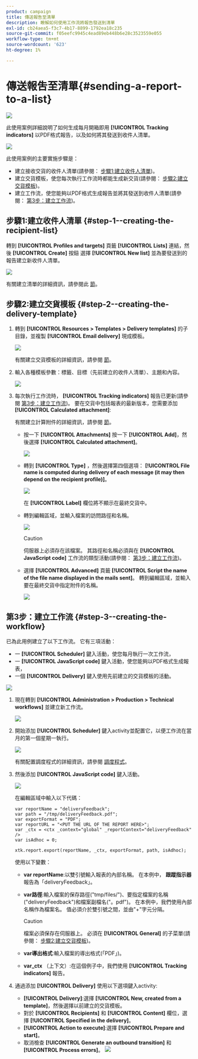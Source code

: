 ```yaml
---
product: campaign
title: 傳送報吿至清單
description: 瞭解如何使用工作流將報告發送到清單
exl-id: cb24aea5-f3c7-4b17-8899-1792ea18c235
source-git-commit: f05eefc9945c4ead89eb448b6e28c3523559e055
workflow-type: tm+mt
source-wordcount: '623'
ht-degree: 1%

---
```


# 傳送報吿至清單{#sending-a-report-to-a-list}

![](../../assets/common.svg)

此使用案例詳細說明了如何生成每月開箱即用 **[!UICONTROL Tracking indicators]** 以PDF格式報告，以及如何將其發送到收件人清單。

![](assets/use_case_report_intro.png)

此使用案例的主要實施步驟是：

* 建立接收交貨的收件人清單(請參閱： [步驟1:建立收件人清單](#step-1--creating-the-recipient-list))。
* 建立交貨模板，使您每次執行工作流時都能生成新交貨(請參閱： [步驟2:建立交貨模板](#step-2--creating-the-delivery-template))。
* 建立工作流，使您能夠以PDF格式生成報告並將其發送到收件人清單(請參閱： [第3步：建立工作流](#step-3--creating-the-workflow))。

## 步驟1:建立收件人清單 {#step-1--creating-the-recipient-list}

轉到 **[!UICONTROL Profiles and targets]** 頁籤 **[!UICONTROL Lists]** 連結，然後 **[!UICONTROL Create]** 按鈕 選擇 **[!UICONTROL New list]** 並為要發送到的報告建立新收件人清單。

![](assets/use_case_report_1.png)

有關建立清單的詳細資訊，請參閱此 [節](../../platform/using/creating-and-managing-lists.md)。

## 步驟2:建立交貨模板 {#step-2--creating-the-delivery-template}

1. 轉到 **[!UICONTROL Resources > Templates > Delivery templates]** 的子目錄，並複製 **[!UICONTROL Email delivery]** 現成模板。

   ![](assets/use_case_report_2.png)

   有關建立交貨模板的詳細資訊，請參閱 [節](../../delivery/using/about-templates.md)。

1. 輸入各種模板參數：標籤、目標（先前建立的收件人清單）、主題和內容。

   ![](assets/use_case_report_3.png)

1. 每次執行工作流時， **[!UICONTROL Tracking indicators]** 報告已更新(請參閱 [第3步：建立工作流](#step-3--creating-the-workflow))。 要在交貨中包括報表的最新版本，您需要添加 **[!UICONTROL Calculated attachment]**:

   有關建立計算附件的詳細資訊，請參閱 [節](../../delivery/using/attaching-files.md#creating-a-calculated-attachment)。

   * 按一下 **[!UICONTROL Attachments]** 按一下 **[!UICONTROL Add]**，然後選擇 **[!UICONTROL Calculated attachment]**。

      ![](assets/use_case_report_4.png)

   * 轉到 **[!UICONTROL Type]** ，然後選擇第四個選項： **[!UICONTROL File name is computed during delivery of each message (it may then depend on the recipient profile)]**。

      ![](assets/use_case_report_5.png)

      在 **[!UICONTROL Label]** 欄位將不顯示在最終交貨中。

   * 轉到編輯區域，並輸入檔案的訪問路徑和名稱。

      ![](assets/use_case_report_6.png)

      >[!CAUTION]
      >
      >伺服器上必須存在該檔案。 其路徑和名稱必須與在 **[!UICONTROL JavaScript code]** 工作流的類型活動(請參閱： [第3步：建立工作流](#step-3--creating-the-workflow))。

   * 選擇 **[!UICONTROL Advanced]** 頁籤 **[!UICONTROL Script the name of the file name displayed in the mails sent]**。 轉到編輯區域，並輸入要在最終交貨中指定附件的名稱。

      ![](assets/use_case_report_6bis.png)

## 第3步：建立工作流 {#step-3--creating-the-workflow}

已為此用例建立了以下工作流。 它有三項活動：

* 一 **[!UICONTROL Scheduler]** 鍵入活動，使您每月執行一次工作流，
* 一 **[!UICONTROL JavaScript code]** 鍵入活動，使您能夠以PDF格式生成報表，
* 一個 **[!UICONTROL Delivery]** 鍵入使用先前建立的交貨模板的活動。

![](assets/use_case_report_8.png)

1. 現在轉到 **[!UICONTROL Administration > Production > Technical workflows]** 並建立新工作流。

   ![](assets/use_case_report_7.png)

1. 開始添加 **[!UICONTROL Scheduler]** 鍵入activity並配置它，以便工作流在當月的第一個星期一執行。

   ![](assets/use_case_report_9.png)

   有關配置調度程式的詳細資訊，請參閱 [調度程式](scheduler.md)。

1. 然後添加 **[!UICONTROL JavaScript code]** 鍵入活動。

   ![](assets/use_case_report_10.png)

   在編輯區域中輸入以下代碼：

   ```
   var reportName = "deliveryFeedback";
   var path = "/tmp/deliveryFeedback.pdf";
   var exportFormat = "PDF";
   var reportURL = "<PUT THE URL OF THE REPORT HERE>";
   var _ctx = <ctx _context="global" _reportContext="deliveryFeedback" />
   var isAdhoc = 0;
   
   xtk.report.export(reportName, _ctx, exportFormat, path, isAdhoc);
   ```

   使用以下變數：

   * **var reportName**:以雙引號輸入報表的內部名稱。 在本例中， **跟蹤指示器** 報告為「deliveryFeedback」。
   * **var路徑**:輸入檔案的保存路徑(&quot;tmp/files/&quot;)、要指定檔案的名稱(&quot;deliveryFeedback&quot;)和檔案副檔名(&quot;。pdf&quot;)。 在本例中，我們使用內部名稱作為檔案名。 值必須介於雙引號之間，並由&quot;+&quot;字元分隔。

      >[!CAUTION]
      >
      >檔案必須保存在伺服器上。 必須在 **[!UICONTROL General]** 的子菜單(請參閱： [步驟2:建立交貨模板](#step-2--creating-the-delivery-template))。

   * **var導出格式**:輸入檔案的導出格式(「PDF」)。
   * **var_ctx** （上下文）:在這個例子中，我們使用 **[!UICONTROL Tracking indicators]** 報告。

1. 通過添加 **[!UICONTROL Delivery]** 使用以下選項鍵入activity:

   * **[!UICONTROL Delivery]**:選擇 **[!UICONTROL New, created from a template]**，然後選擇以前建立的交貨模板。
   * 對於 **[!UICONTROL Recipients]** 和 **[!UICONTROL Content]** 欄位，選擇 **[!UICONTROL Specified in the delivery]**。
   * **[!UICONTROL Action to execute]**:選擇 **[!UICONTROL Prepare and start]**。
   * 取消檢查 **[!UICONTROL Generate an outbound transition]** 和 **[!UICONTROL Process errors]**。
   ![](assets/use_case_report_11.png)

